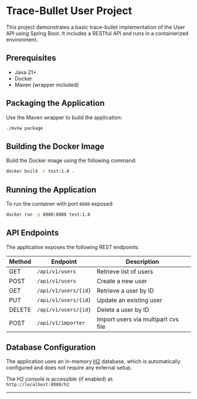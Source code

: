 # Trace-Bullet User Project

This project demonstrates a basic trace-bullet implementation of the User API using Spring Boot. It includes a RESTful API and runs in a containerized environment.

## Prerequisites

- Java 21+
- Docker
- Maven (wrapper included)

## Packaging the Application

Use the Maven wrapper to build the application:

```bash
./mvnw package
```

## Building the Docker Image

Build the Docker image using the following command:

```bash
docker build -t test:1.0 .
```

## Running the Application

To run the container with port `8080` exposed:

```bash
docker run -p 8080:8080 test:1.0
```

## API Endpoints

The application exposes the following REST endpoints:

| Method | Endpoint             | Description              |
|--------|----------------------|--------------------------|
| GET    | `/api/v1/users`      | Retrieve list of users   |
| POST   | `/api/v1/users`      | Create a new user        |
| GET    | `/api/v1/users/{id}` | Retrieve a user by ID    |
| PUT    | `/api/v1/users/{id}` | Update an existing user  |
| DELETE | `/api/v1/users/{id}` | Delete a user by ID      |
| POST   | `/api/v1/importer`   | Import users via multipart cvs file    |

## Database Configuration

The application uses an in-memory [H2](https://www.h2database.com/) database, which is automatically configured and does not require any external setup.

The H2 console is accessible (if enabled) at:  
`http://localhost:8080/h2`

---
